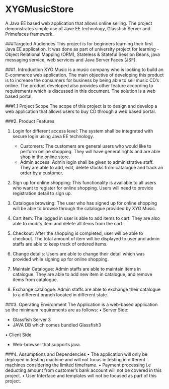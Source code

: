 XYGMusicStore
=============

A Java EE based web application that allows online selling. The project demonstrates simple use of Jave EE technology, Glassfish Server and Primefaces framework.  

###Targeted Audiences
This project is for beginners learning their first Java EE application. It was done as part of university project for learning - Object Relational Mapping (ORM), Stateless & Stateful Session Beans, java messaging service, web services and Java Server Faces (JSF).     

###1. Introduction
XYG Music is a music company who is looking to build an E-commerce web application. The main objective of developing this product is to increase the consumers for business by being able to sell music CD’s online. The product developed also provides other feature according to requirements which is discussed in this document.  The solution is a web based portal. 

###1.1 Project Scope
The scope of this project is to design and develop a web application that allows users to buy CD through a web based portal. 

###2. Product Features
1. Login for different access level: The system shall be integrated with secure login using Java EE technology. 
	- Customers: The customers are general users who would like to perform online shopping. They will have general rights and are able shop in the online store.  
	- Admin access: Admin login shall be given to administrative staff. They are able to add, edit, delete stocks from catalogue and track an order by a customer.  

2. Sign up for online shopping: This functionality is available to all users who want to register for online shopping. Users will need to provide registration detail to sign up. 

3. Catalogue browsing: The user who has signed up for online shopping will be able to browse through the catalogue provided by XYG Music.   

4. Cart item: The logged in user is able to add items to cart. They are also able to modify item and delete all items from the cart. 

5. Checkout: After the shopping is completed, user will be able to checkout. The total amount of item will be displayed to user and admin staffs are able to keep track of ordered items.      

6. Change details: Users are able to change their detail which was provided while signing up for online shopping. 

7. Maintain Catalogue: Admin staffs are able to maintain items in catalogue. They are able to add new item in catalogue, and remove items from catalogue.  

8. Exchange catalogue: Admin staffs are able to exchange their catalogue to a different branch located in different state.     

###3. Operating Environment
The Application is a web-based application so the minimum requirements are as follows:
• Server Side:
  - Glassfish Server 3
  - JAVA DB which comes bundled Glassfish3

• Client Side
  - Web-browser that supports java.    

###4. Assumptions and Dependencies
  • The application will only be deployed in testing machine and will not focus in testing in different machines considering the limited timeframe.
  • Payment processing i.e deducting amount from customer’s bank account will not be covered in this project. 
  • User Interface and templates will not be focused as part of this project. 
